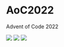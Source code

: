 # AoC2022
Advent of Code 2022

<!--- advent_readme_stars table --->


![](https://img.shields.io/badge/day%20📅-23-blue) ![](https://img.shields.io/badge/stars%20⭐-4-yellow) ![](https://img.shields.io/badge/days%20completed-2-red)
